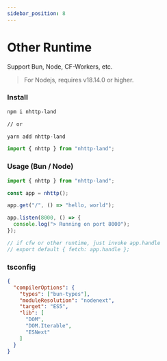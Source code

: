 ```yaml
---
sidebar_position: 8
---
```


# Other Runtime
Support Bun, Node, CF-Workers, etc.

> For Nodejs, requires v18.14.0 or higher.

### Install

```bash
npm i nhttp-land

// or

yarn add nhttp-land
```

```ts
import { nhttp } from "nhttp-land";
```

### Usage (Bun / Node)

```ts
import { nhttp } from "nhttp-land";

const app = nhttp();

app.get("/", () => "hello, world");

app.listen(8000, () => {
  console.log("> Running on port 8000");
});

// if cfw or other runtime, just invoke app.handle
// export default { fetch: app.handle };
```

### tsconfig

```json
{
  "compilerOptions": {
    "types": ["bun-types"],
    "moduleResolution": "nodenext",
    "target": "ES5",
    "lib": [
      "DOM",
      "DOM.Iterable",
      "ESNext"
    ]
  }
}
```
